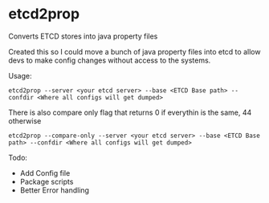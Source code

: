 # etcd2prop
Converts ETCD stores into java property files

Created this so I could move a bunch of java property files into etcd to allow devs to make config changes without access to the systems.


Usage:
```
etcd2prop --server <your etcd server> --base <ETCD Base path> --confdir <Where all configs will get dumped>
```
There is also compare only flag that returns 0 if everythin is the same, 44 otherwise
```
etcd2prop --compare-only --server <your etcd server> --base <ETCD Base path> --confdir <Where all configs will get dumped>
```

Todo:
* Add Config file
* Package scripts
* Better Error handling
